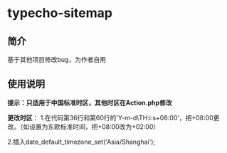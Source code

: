 # typecho-sitemap
## 简介
基于其他项目修改bug，为作者自用
## 使用说明
**提示：只适用于中国标准时区，其他时区在Action.php修改**

**更改时区**：
1.在代码第36行和第60行的'Y-m-d\TH:i:s\+08\:00'，把+08\:00更改。（如设置为东欧标准时间，把+08\:00改为+02\:00）

2.插入date_default_timezone_set('Asia/Shanghai'); 
